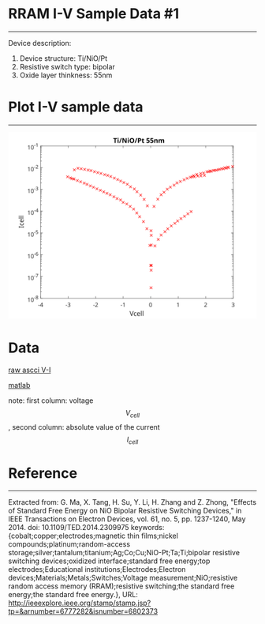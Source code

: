 # RRAM I-V Sample Data #1
---
Device description:
1. Device structure: Ti/NiO/Pt 
2. Resistive switch type: bipolar
3. Oxide layer thinkness: 55nm


# Plot I-V sample data
---
![i-v](i-v-1.svg)


# Data

[raw ascci V-I ](i-v-1.csv)

[matlab](i-v-1.mat)

note: first column: voltage $$V_{cell}$$, second column: absolute value of the current $$I_{cell}$$

# Reference
---
Extracted from:
G. Ma, X. Tang, H. Su, Y. Li, H. Zhang and Z. Zhong, "Effects of Standard Free Energy on NiO Bipolar Resistive Switching Devices," in IEEE Transactions on Electron Devices, vol. 61, no. 5, pp. 1237-1240, May 2014.
doi: 10.1109/TED.2014.2309975
keywords: {cobalt;copper;electrodes;magnetic thin films;nickel compounds;platinum;random-access storage;silver;tantalum;titanium;Ag;Co;Cu;NiO-Pt;Ta;Ti;bipolar resistive switching devices;oxidized interface;standard free energy;top electrodes;Educational institutions;Electrodes;Electron devices;Materials;Metals;Switches;Voltage measurement;NiO;resistive random access memory (RRAM);resistive switching;the standard free energy;the standard free energy.},
URL: http://ieeexplore.ieee.org/stamp/stamp.jsp?tp=&arnumber=6777282&isnumber=6802373

